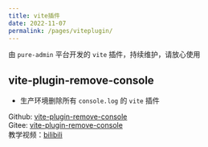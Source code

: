 ```yaml
---
title: vite插件
date: 2022-11-07
permalink: /pages/viteplugin/
---
```


由 `pure-admin` 平台开发的 `vite` 插件，持续维护，请放心使用

## vite-plugin-remove-console

- 生产环境删除所有 `console.log` 的 `vite` 插件

Github: [vite-plugin-remove-console](https://github.com/xiaoxian521/vite-plugin-remove-console)  
Gitee: [vite-plugin-remove-console](https://gitee.com/yiming_chang/vite-plugin-remove-console)  
教学视频：[bilibili](https://www.bilibili.com/video/BV1AL4y1A78N/)
